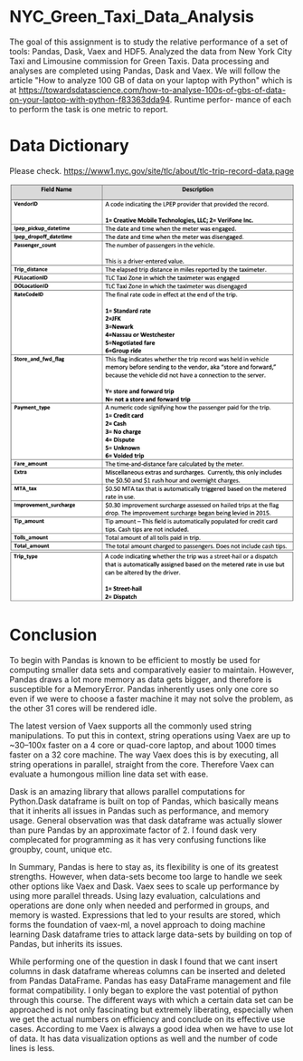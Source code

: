# NYC_Green_Taxi_Data_Analysis 
 The goal of this assignment is to study the relative performance of a set of tools: Pandas, Dask, Vaex and HDF5. Analyzed the data from New York City Taxi and Limousine commission for Green Taxis. Data processing and analyses are completed using Pandas, Dask and Vaex. We will follow the article "How to analyze 100 GB of data on your laptop with Python" which is at https://towardsdatascience.com/how-to-analyse-100s-of-gbs-of-data-on-your-laptop-with-python-f83363dda94. Runtime perfor- mance of each to perform the task is one metric to report. 
 
# Data Dictionary
Please check.
https://www1.nyc.gov/site/tlc/about/tlc-trip-record-data.page

![](Data_Dictionary.png)

# Conclusion
To begin with Pandas is known to be efficient to mostly be used for computing smaller data sets and comparatively easier to maintain. However, Pandas draws a lot more memory  as data gets bigger, and therefore is susceptible for a MemoryError. Pandas inherently uses only one core so even if we were to choose a faster machine it may not solve the problem, as the other 31 cores will be rendered idle.  

The latest version of Vaex supports all the commonly used string manipulations. To put this in context, string operations using Vaex are up to ~30–100x faster on a 4 core or quad-core laptop, and about 1000 times faster on a 32 core machine. The way Vaex does this is by executing, all string operations in parallel, straight from the core.  Therefore Vaex can evaluate a humongous million line data set with ease.

Dask is an amazing library that allows parallel computations for Python.Dask dataframe is built on top of Pandas, which basically means that it inherits all issues in Pandas such as performance, and memory usage.
General observation was that dask dataframe was actually slower than pure Pandas by an approximate factor of 2. I found dask very complecated for programming as it has very confusing functions like groupby, count, unique etc.  
  
In Summary, Pandas is here to stay as, its flexibility is one of its greatest strengths. However, when data-sets become too large to handle we seek other options like Vaex and Dask. Vaex sees to scale up performance by using more parallel threads. Using lazy evaluation, calculations and operations are done only when needed and performed in groups, and memory is wasted. Expressions that led to your results are stored, which forms the foundation of vaex-ml, a novel approach to doing machine learning Dask dataframe tries to attack large data-sets by building on top of Pandas, but inherits its issues.  

While performing one of the question in dask I found that we cant insert columns in dask dataframe whereas columns can be inserted and deleted from Pandas DataFrame. Pandas has easy DataFrame  management and file format compatibility. 
I only began to explore the vast potential of python through this course. The different ways with which a certain data set can be approached is not only fascinating but extremely liberating, especially when we get the actual numbers on efficiency and conclude on its effective use cases. According to me Vaex is always a good idea when we have to use lot of data. It has data visualization options as well and the number of code lines is less.
